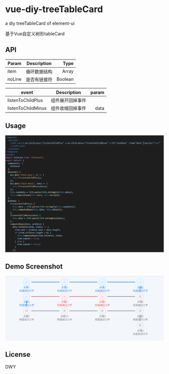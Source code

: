 # vue-diy-treeTableCard
a diy treeTableCard of element-ui

基于Vue自定义树形tableCard

API
-----------------------
|Param          | Description   | Type  |
| ------------- |:-------------:| -----:|
| item          | 循环数据结构   | Array |
| noLine        | 是否有链接符   |Boolean|

|event          | Description   | param |
| ------------- |:-------------:| -----:|
|listenToChildPlus | 组件展开回掉事件   | |
|listenToChildMinus| 组件收缩回掉事件   | data |


Usage
------------------------
![image](https://github.com/dingwanyu000/vue-diy-treeTableCard/blob/master/usage.png)

Demo Screenshot
------------------------
![image](https://github.com/dingwanyu000/extensionStep/blob/master/demo.png)

License
------------------------
DWY
